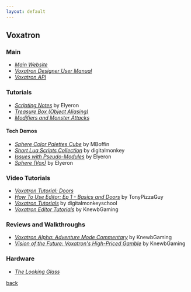 ```yaml
---
layout: default
---
```


## Voxatron

### Main

* _[Main Website](https://www.lexaloffle.com/voxatron.php)_
* _[Voxatron Designer User Manual](https://www.lexaloffle.com/vox_manual.html)_
* _[Voxatron API](https://www.lexaloffle.com/vox_api.txt)_

### Tutorials

* _[Scripting Notes](https://www.lexaloffle.com/bbs/?tid=32744)_ by Elyeron
* _[Treasure Box (Object Aliasing)](https://www.lexaloffle.com/bbs/?tid=1699)_
* _[Modifiers and Monster Attacks](https://www.lexaloffle.com/bbs/?tid=1448)_

#### Tech Demos

* _[Sphere Color Palettes Cube](https://www.lexaloffle.com/bbs/?tid=33095)_ by MBoffin
* _[Short Lua Scripts Collection](https://www.lexaloffle.com/bbs/?tid=33320)_ by digitalmonkey
* _[Issues with Pseudo-Modules](https://www.lexaloffle.com/bbs/?tid=32775)_ by Elyeron
* _[Sphere (Vox)](https://www.lexaloffle.com/bbs/?tid=32747)_ by Elyeron

### Video Tutorials

* _[Voxatron Tutorial: Doors](https://www.youtube.com/watch?v=5A5HYWTyuzg)_
* _[How To Use Editor: Ep 1 - Basics and Doors](https://www.youtube.com/watch?v=pYA67UUq6IU)_ by TonyPizzaGuy
* _[Voxatron Tutorials](https://www.youtube.com/playlist?list=PL9PPB6mawOBWzuPQAz_qPI6lWKMJBiwi1)_ by digitalmonkeyschool
* _[Voxatron Editor Tutorials](https://www.youtube.com/playlist?list=PL59C1C593D2CD991B)_ by KnewbGaming

### Reviews and Walkthroughs

* _[Voxatron Alpha: Adventure Mode Commentary](https://www.youtube.com/watch?v=wDDKUCVfRXA)_ by KnewbGaming
* _[Vision of the Future: Voxatron's High-Priced Gamble](https://www.polygon.com/features/2013/8/28/4460616/voxatron-lexaloffle)_ by KnewbGaming

### Hardware

* _[The Looking Glass](https://lookingglassfactory.com/)_

[back](../)
